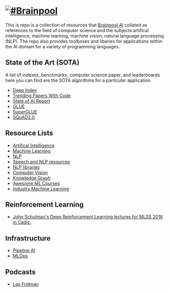 # [![#Brainpool](https://brainpool.ai/assets/img/logos/logo.png)](https://brainpool.ai)

This is repo is a collection of resources that [Brainpool AI](https://brainpool.ai) collated as references to the field of computer science and the subjects artifical intelligence, machine learning, machine vision, natural language processing (NLP). The repo also provides toolboxes and libaries for applications within the AI domain for a variety of programming languages.

## State of the Art (SOTA)

A list of indexes, benchmarks, computer science paper, and leaderboards here you can find are the SOTA algorithms for a particular application.

* [Deep Index](https://deepindex.org/)
* [Trending Papers With Code](https://paperswithcode.com/)
* [State of AI Report](https://www.stateof.ai/)
* [GLUE](https://gluebenchmark.com/leaderboard)
* [SuperGLUE](https://super.gluebenchmark.com/leaderboard)
* [SQuAD2.0](https://rajpurkar.github.io/SQuAD-explorer/)

## Resource Lists

* [Artifical Intelligence](https://github.com/brainpool-ai/AI-Resources/blob/master/AI%20resources.md)
* [Machine Learning](https://github.com/brainpool-ai/AI-Resources/blob/master/Machine%20Learning%20Sources.md)
* [NLP](https://github.com/brainpool-ai/AI-Resources/blob/master/NLP.md)
* [Speech and NLP resources](https://github.com/brainpool-ai/AI-Resources/blob/master/Speech%20and%20NLP.md)
* [NLP libraries](https://github.com/brainpool-ai/AI-Resources/blob/master/NLP%20libraries.md)
* [Computer Vision](https://github.com/brainpool-ai/AI-Resources/blob/master/Computer%20Vision.md)
* [Knowledge Graph](https://github.com/totogo/awesome-knowledge-graph)
* [Awesome ML Courses](https://github.com/luspr/awesome-ml-courses)
* [Industry Machine Learning](https://github.com/firmai/industry-machine-learning)

## Reinforcement Learning

* [John Schulman's Deep Reinforcement Learning lectures for MLSS 2016 in Cadiz.](https://www.youtube.com/watch?v=aUrX-rP_ss4)

## Infrastructure

* [Pipeline AI](https://github.com/PipelineAI/pipeline)
* [MLOps](https://github.com/visenger/awesome-mlops)

## Podcasts

* [Lex Fridman](https://www.youtube.com/channel/UCSHZKyawb77ixDdsGog4iWA)
